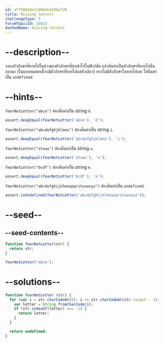```yaml
---
id: af7588ade1100bde429baf20
title: Missing letters
challengeType: 5
forumTopicId: 16023
dashedName: missing-letters
---
```


# --description--

จงหาตัวอักษรที่หายไปในช่วงของตัวอักษรที่ส่งเข้าไปในฟังก์ชัน แล้วคืนค่าเป็นตัวอักษรที่หายไปนั้นออกมา (ในแบบทดสอบนี้จะมีตัวอักษรที่หายไปแค่ตัวเดียว)
หากไม่มีตัวอักษรใดหายไปเลย ให้คืนค่าเป็น `undefined`

# --hints--

`fearNotLetter("abce")` ต้องคืนค่าเป็น string `d`.

```js
assert.deepEqual(fearNotLetter('abce'), 'd');
```

`fearNotLetter("abcdefghjklmno")` ต้องคืนค่าเป็น string `i`.

```js
assert.deepEqual(fearNotLetter('abcdefghjklmno'), 'i');
```

`fearNotLetter("stvwx")` ต้องคืนค่าเป็น string `u`.

```js
assert.deepEqual(fearNotLetter('stvwx'), 'u');
```

`fearNotLetter("bcdf")` ต้องคืนค่าเป็น string `e`.

```js
assert.deepEqual(fearNotLetter('bcdf'), 'e');
```

`fearNotLetter("abcdefghijklmnopqrstuvwxyz")` ต้องคืนค่าเป็น `undefined`.

```js
assert.isUndefined(fearNotLetter('abcdefghijklmnopqrstuvwxyz'));
```

# --seed--

## --seed-contents--

```js
function fearNotLetter(str) {
  return str;
}

fearNotLetter("abce");
```

# --solutions--

```js
function fearNotLetter (str) {
  for (var i = str.charCodeAt(0); i <= str.charCodeAt(str.length - 1); i++) {
    var letter = String.fromCharCode(i);
    if (str.indexOf(letter) === -1) {
      return letter;
    }
  }

  return undefined;
}
```
